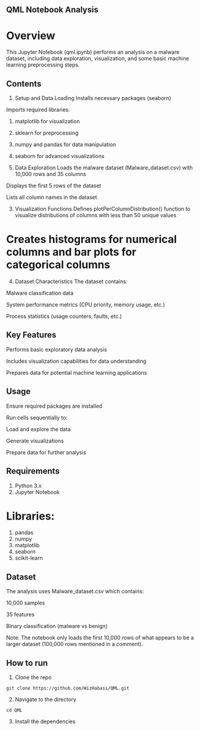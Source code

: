 ## QML Notebook Analysis
# Overview
This Jupyter Notebook (qml.ipynb) performs an analysis on a malware dataset, including data exploration, visualization, and some basic machine learning preprocessing steps.

## Contents
 1. Setup and Data Loading
Installs necessary packages (seaborn)

Imports required libraries:

1. matplotlib for visualization
2. sklearn for preprocessing
3. numpy and pandas for data manipulation
4. seaborn for advanced visualizations

2. Data Exploration
Loads the malware dataset (Malware_dataset.csv) with 10,000 rows and 35 columns

Displays the first 5 rows of the dataset

Lists all column names in the dataset

3. Visualization Functions
Defines plotPerColumnDistribution() function to visualize distributions of columns with less than 50 unique values

# Creates histograms for numerical columns and bar plots for categorical columns

4. Dataset Characteristics
The dataset contains:

Malware classification data

System performance metrics (CPU priority, memory usage, etc.)

Process statistics (usage counters, faults, etc.)

## Key Features
Performs basic exploratory data analysis

Includes visualization capabilities for data understanding

Prepares data for potential machine learning applications

## Usage
Ensure required packages are installed

Run cells sequentially to:

Load and explore the data

Generate visualizations

Prepare data for further analysis

## Requirements
1. Python 3.x
2. Jupyter Notebook

# Libraries:

1. pandas
2. numpy
3. matplotlib
4. seaborn
5. scikit-learn

## Dataset
The analysis uses Malware_dataset.csv which contains:

10,000 samples

35 features

Binary classification (malware vs benign)

Note: The notebook only loads the first 10,000 rows of what appears to be a larger dataset (100,000 rows mentioned in a comment).

## How to run
1. Clone the repo
```
git clone https://github.com/WizHabasi/QML.git
```
2. Navigate to the directory
```
cd QML
```
3. Install the dependencies
